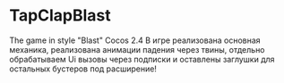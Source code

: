 # TapClapBlast
The game in style "Blast" Cocos 2.4
В игре реализована основная механика, реализована анимации падения через твины, отдельно обрабатываем Ui вызовы через подписки
и оставлены заглушки для остальных бустеров под расширение!
